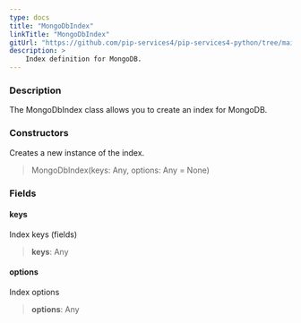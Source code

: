 ```yaml
---
type: docs
title: "MongoDbIndex"
linkTitle: "MongoDbIndex"
gitUrl: "https://github.com/pip-services4/pip-services4-python/tree/main/pip-services4-mongodb-python"
description: >
    Index definition for MongoDB.
---
```


### Description

The MongoDbIndex class allows you to create an index for MongoDB.

### Constructors
Creates a new instance of the index.

> MongoDbIndex(keys: Any, options: Any = None)

### Fields

<span class="hide-title-link">

#### keys
Index keys (fields)
> **keys**: Any

#### options
Index options
> **options**: Any

</span>

